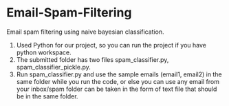 # Email-Spam-Filtering
Email spam filtering using naive bayesian classification. 
1.	Used Python for our project, so you can run the project if you have python workspace.
2.	The submitted folder has two files spam_classifier.py, spam_classifier_pickle.py. 
3.	Run spam_classifier.py and use the sample emails (email1, email2) in the same folder while you run the code, or else you can use any email from your inbox/spam folder can be taken in the form of text file that should be in the same folder.
